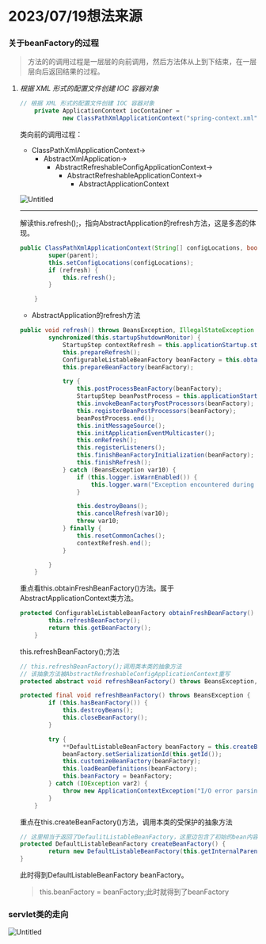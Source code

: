 # 2023/07/19想法来源

### 关于beanFactory的过程

> 方法的的调用过程是一层层的向前调用，然后方法体从上到下结束，在一层层向后返回结果的过程。
> 
1. *根据 XML 形式的配置文件创建 IOC 容器对象*
    
    ```java
    // 根据 XML 形式的配置文件创建 IOC 容器对象
        private ApplicationContext iocContainer =
                new ClassPathXmlApplicationContext("spring-context.xml");
    ```
    
    类向前的调用过程：
    
    - ClassPathXmlApplicationContext→
        - AbstractXmlApplication→
            - AbstractRefreshableConfigApplicationContext→
                - AbstractRefreshableApplicationContext→
                    - AbstractApplicationContext
    
    ![Untitled](2023%2007%2019%E6%83%B3%E6%B3%95%E6%9D%A5%E6%BA%90%208b8ee3b550dc483f867cd8c7c5f53739/Untitled.png)
    
    ---
    
    解读this.refresh();，指向AbstractApplication的refresh方法，这是多态的体现。
    
    ```java
    public ClassPathXmlApplicationContext(String[] configLocations, boolean refresh, @Nullable ApplicationContext parent) throws BeansException {
            super(parent);
            this.setConfigLocations(configLocations);
            if (refresh) {
                this.refresh();
            }
    
        }
    ```
    
    - AbstractApplication的refresh方法
    
    ```java
    public void refresh() throws BeansException, IllegalStateException {
            synchronized(this.startupShutdownMonitor) {
                StartupStep contextRefresh = this.applicationStartup.start("spring.context.refresh");
                this.prepareRefresh();
                ConfigurableListableBeanFactory beanFactory = this.obtainFreshBeanFactory();
                this.prepareBeanFactory(beanFactory);
    
                try {
                    this.postProcessBeanFactory(beanFactory);
                    StartupStep beanPostProcess = this.applicationStartup.start("spring.context.beans.post-process");
                    this.invokeBeanFactoryPostProcessors(beanFactory);
                    this.registerBeanPostProcessors(beanFactory);
                    beanPostProcess.end();
                    this.initMessageSource();
                    this.initApplicationEventMulticaster();
                    this.onRefresh();
                    this.registerListeners();
                    this.finishBeanFactoryInitialization(beanFactory);
                    this.finishRefresh();
                } catch (BeansException var10) {
                    if (this.logger.isWarnEnabled()) {
                        this.logger.warn("Exception encountered during context initialization - cancelling refresh attempt: " + var10);
                    }
    
                    this.destroyBeans();
                    this.cancelRefresh(var10);
                    throw var10;
                } finally {
                    this.resetCommonCaches();
                    contextRefresh.end();
                }
    
            }
        }
    ```
    
    重点看this.obtainFreshBeanFactory()方法。属于AbstractApplicationContext类方法。
    
    ```java
    protected ConfigurableListableBeanFactory obtainFreshBeanFactory() {
            this.refreshBeanFactory();
            return this.getBeanFactory();
        }
    ```
    
    this.refreshBeanFactory();方法
    
    ```java
    // this.refreshBeanFactory();调用类本类的抽象方法
    // 该抽象方法被AbstractRefreshableConfigApplicationContext重写
    protected abstract void refreshBeanFactory() throws BeansException, IllegalStateException;
    
    protected final void refreshBeanFactory() throws BeansException {
            if (this.hasBeanFactory()) {
                this.destroyBeans();
                this.closeBeanFactory();
            }
    
            try {
                **DefaultListableBeanFactory beanFactory = this.createBeanFactory();**
                beanFactory.setSerializationId(this.getId());
                this.customizeBeanFactory(beanFactory);
                this.loadBeanDefinitions(beanFactory);
                this.beanFactory = beanFactory;
            } catch (IOException var2) {
                throw new ApplicationContextException("I/O error parsing bean definition source for " + this.getDisplayName(), var2);
            }
        }
    ```
    
    重点在this.createBeanFactory()方法，调用本类的受保护的抽象方法
    
    ```java
    // 这里相当于返回了DefaulitListableBeanFactory，这里边包含了初始的bean内容
    protected DefaultListableBeanFactory createBeanFactory() {
            return new DefaultListableBeanFactory(this.getInternalParentBeanFactory());
    }
    ```
    
    此时得到DefaultListableBeanFactory beanFactory。
    
    > this.beanFactory = beanFactory;此时就得到了beanFactory
    > 

### servlet类的走向

![Untitled](2023%2007%2019%E6%83%B3%E6%B3%95%E6%9D%A5%E6%BA%90%208b8ee3b550dc483f867cd8c7c5f53739/Untitled%201.png)